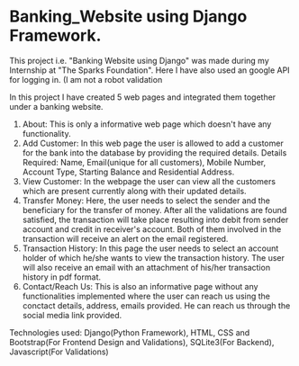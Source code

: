 # Banking_Website using Django Framework.
This project i.e. "Banking Website using Django" was made during my Internship at "The Sparks Foundation". 
Here I have also used an google API for logging in. (I am not a robot validation

In this project I have created 5 web pages and integrated them together under a banking website.
1. About:                 This is only a informative web page which doesn't have any functionality.
2. Add Customer:          In this web page the user is allowed to add a customer for the bank into the database by providing the required details.
                          Details Required: Name, Email(unique for all customers), Mobile Number, Account Type, Starting Balance and Residential Address.
3. View Customer:         In the webpage the user can view all the customers which are present currently along with their updated details.
4. Transfer Money:        Here, the user needs to select the sender and the beneficiary for the transfer of money. After all the validations are found satisfied, 
                          the transaction will take place resulting into debit from sender account and credit in receiver's account. Both of them involved in the transaction
                          will receive an alert on the email registered.
5. Transaction History:   In this page the user needs to select an account holder of which he/she wants to view the transaction history. The user will also receive an email
                          with an attachment of his/her transaction history in pdf format.
6. Contact/Reach Us:      This is also an informative page without any functionalities implemented where the user can reach us using the conctact details, address,
                          emails provided. He can reach us through the social media link provided.
                          
Technologies used: Django(Python Framework), HTML, CSS and Bootstrap(For Frontend Design and Validations), SQLite3(For Backend), Javascript(For Validations)
                  
